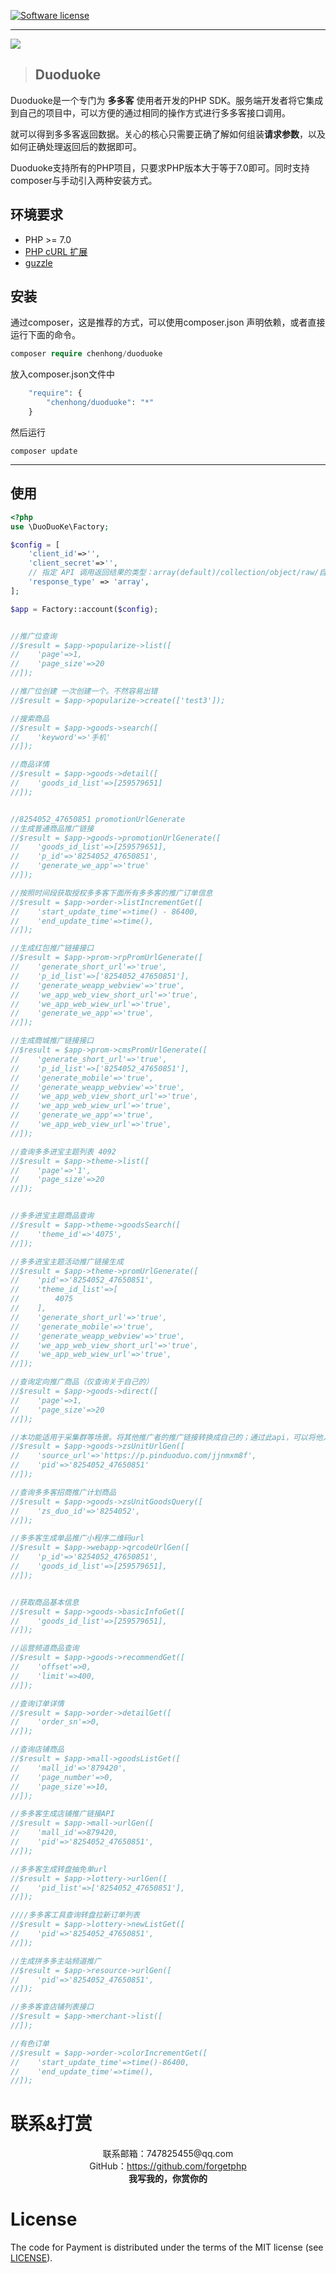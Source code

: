 [![Software license][ico-license]](LICENSE)

----


<img style="display:block;margin:0 auto;" src='http://cdn.pinduoduo.com/assets/img/pdd_logo_v3.png'/>

> ## Duoduoke

Duoduoke是一个专门为 **多多客** 使用者开发的PHP SDK。服务端开发者将它集成到自己的项目中，可以方便的通过相同的操作方式进行多多客接口调用。

就可以得到多多客返回数据。关心的核心只需要正确了解如何组装**请求参数**，以及如何正确处理返回后的数据即可。

Duoduoke支持所有的PHP项目，只要求PHP版本大于等于7.0即可。同时支持composer与手动引入两种安装方式。

## 环境要求
- PHP >= 7.0
- [PHP cURL 扩展](http://php.net/manual/en/book.curl.php)
- [guzzle](https://github.com/guzzle/guzzle)

## 安装

通过composer，这是推荐的方式，可以使用composer.json 声明依赖，或者直接运行下面的命令。

```php
composer require chenhong/duoduoke
```

放入composer.json文件中

```php
    "require": {
        "chenhong/duoduoke": "*"
    }
```

然后运行

```
composer update
```

-----

## 使用
```php
<?php
use \DuoDuoKe\Factory;

$config = [
    'client_id'=>'',
    'client_secret'=>'',
    // 指定 API 调用返回结果的类型：array(default)/collection/object/raw/自定义类名
    'response_type' => 'array',
];

$app = Factory::account($config);


//推广位查询
//$result = $app->popularize->list([
//    'page'=>1,
//    'page_size'=>20
//]);

//推广位创建 一次创建一个。不然容易出错
//$result = $app->popularize->create(['test3']);

//搜索商品
//$result = $app->goods->search([
//    'keyword'=>'手机'
//]);

//商品详情
//$result = $app->goods->detail([
//    'goods_id_list'=>[259579651]
//]);


//8254052_47650851 promotionUrlGenerate
//生成普通商品推广链接
//$result = $app->goods->promotionUrlGenerate([
//    'goods_id_list'=>[259579651],
//    'p_id'=>'8254052_47650851',
//    'generate_we_app'=>'true'
//]);

//按照时间段获取授权多多客下面所有多多客的推广订单信息
//$result = $app->order->listIncrementGet([
//    'start_update_time'=>time() - 86400,
//    'end_update_time'=>time(),
//]);

//生成红包推广链接接口
//$result = $app->prom->rpPromUrlGenerate([
//    'generate_short_url'=>'true',
//    'p_id_list'=>['8254052_47650851'],
//    'generate_weapp_webview'=>'true',
//    'we_app_web_view_short_url'=>'true',
//    'we_app_web_wiew_url'=>'true',
//    'generate_we_app'=>'true',
//]);

//生成商城推广链接接口
//$result = $app->prom->cmsPromUrlGenerate([
//    'generate_short_url'=>'true',
//    'p_id_list'=>['8254052_47650851'],
//    'generate_mobile'=>'true',
//    'generate_weapp_webview'=>'true',
//    'we_app_web_view_short_url'=>'true',
//    'we_app_web_wiew_url'=>'true',
//    'generate_we_app'=>'true',
//    'we_app_web_view_url'=>'true',
//]);

//查询多多进宝主题列表 4092
//$result = $app->theme->list([
//    'page'=>'1',
//    'page_size'=>20
//]);


//多多进宝主题商品查询
//$result = $app->theme->goodsSearch([
//    'theme_id'=>'4075',
//]);

//多多进宝主题活动推广链接生成
//$result = $app->theme->promUrlGenerate([
//    'pid'=>'8254052_47650851',
//    'theme_id_list'=>[
//        4075
//    ],
//    'generate_short_url'=>'true',
//    'generate_mobile'=>'true',
//    'generate_weapp_webview'=>'true',
//    'we_app_web_view_short_url'=>'true',
//    'we_app_web_wiew_url'=>'true',
//]);

//查询定向推广商品（仅查询关于自己的）
//$result = $app->goods->direct([
//    'page'=>1,
//    'page_size'=>20
//]);

//本功能适用于采集群等场景。将其他推广者的推广链接转换成自己的；通过此api，可以将他人的招商推广链接，转换成自己的招商推广链接。
//$result = $app->goods->zsUnitUrlGen([
//    'source_url'=>'https://p.pinduoduo.com/jjnmxm8f',
//    'pid'=>'8254052_47650851'
//]);

//查询多多客招商推广计划商品
//$result = $app->goods->zsUnitGoodsQuery([
//    'zs_duo_id'=>'8254052',
//]);

//多多客生成单品推广小程序二维码url
//$result = $app->webapp->qrcodeUrlGen([
//    'p_id'=>'8254052_47650851',
//    'goods_id_list'=>[259579651],
//]);


//获取商品基本信息
//$result = $app->goods->basicInfoGet([
//    'goods_id_list'=>[259579651],
//]);

//运营频道商品查询
//$result = $app->goods->recommendGet([
//    'offset'=>0,
//    'limit'=>400,
//]);

//查询订单详情
//$result = $app->order->detailGet([
//    'order_sn'=>0,
//]);

//查询店铺商品
//$result = $app->mall->goodsListGet([
//    'mall_id'=>'879420',
//    'page_number'=>0,
//    'page_size'=>10,
//]);

//多多客生成店铺推广链接API
//$result = $app->mall->urlGen([
//    'mall_id'=>879420,
//    'pid'=>'8254052_47650851',
//]);

//多多客生成转盘抽免单url
//$result = $app->lottery->urlGen([
//    'pid_list'=>['8254052_47650851'],
//]);

////多多客工具查询转盘拉新订单列表
//$result = $app->lottery->newListGet([
//    'pid'=>'8254052_47650851',
//]);

//生成拼多多主站频道推广
//$result = $app->resource->urlGen([
//    'pid'=>'8254052_47650851',
//]);

//多多客查店铺列表接口
//$result = $app->merchant->list([
//]);

//有色订单
//$result = $app->order->colorIncrementGet([
//    'start_update_time'=>time()-86400,
//    'end_update_time'=>time(),
//]);


```



# 联系&打赏 #

<div style="margin:0 auto;">
    <p align="center" style="margin:0px;">联系邮箱：747825455@qq.com</p>
    <p align="center" style="margin:0px;">GitHub：<a href="https://github.com/forgetphp">https://github.com/forgetphp</a></p>
    <p align="center" style="margin:0px;"><b>我写我的，你赏你的</b></p>
</div>


# License #

The code for Payment is distributed under the terms of the MIT license (see [LICENSE](LICENSE)).


[ico-license]: https://img.shields.io/github/license/helei112g/payment.svg
[ico-version-dev]: https://img.shields.io/packagist/vpre/riverslei/payment.svg
[ico-downloads-monthly]: https://img.shields.io/packagist/dm/riverslei/payment.svg?style=flat-square

[link-packagist]: https://packagist.org/packages/riverslei/payment
[link-downloads]: https://packagist.org/packages/riverslei/payment/stats